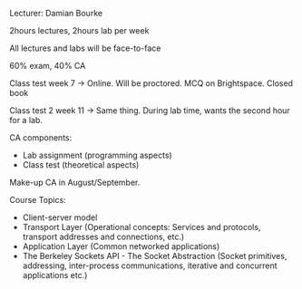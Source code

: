 Lecturer: Damian Bourke

2hours lectures, 2hours lab per week

All lectures and labs will be face-to-face

60% exam, 40% CA

Class test week 7 -> Online. Will be proctored. MCQ on Brightspace. Closed book

Class test 2 week 11 -> Same thing. During lab time, wants the second hour for a lab.

CA components:
- Lab assignment (programming aspects)
- Class test (theoretical aspects)

Make-up CA in August/September.

Course Topics:
- Client-server model
- Transport Layer (Operational concepts: Services and protocols, transport addresses and connections, etc.)
- Application Layer (Common networked applications)
- The Berkeley Sockets API - The Socket Abstraction (Socket primitives, addressing, inter-process communications, iterative and concurrent applications etc.)